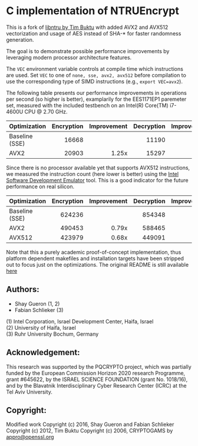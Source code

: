 # C implementation of NTRUEncrypt

This is a fork of [libntru by Tim Buktu](https://github.com/tbuktu/libntru) with added AVX2 and AVX512 vectorization and usage of AES instead of SHA-* for faster randomness generation.

The goal is to demonstrate possible performance improvements by leveraging modern processor architecture features. 

The ```VEC``` environment variable controls at compile time which instructions are used. Set ```VEC``` to one of ```none, sse, avx2, avx512``` before compilation to use the corresponding type of SIMD instructions (e.g., ```export VEC=avx2```).

The following table presents our performance improvements in operations per second (so higher is better), examplarily for the EES1171EP1 paremeter set, measured with the included testbench on an Intel(R) Core(TM) i7-4600U CPU @ 2.70 GHz.

| Optimization   | Encryption | Improvement | Decryption | Improvement |
| ---------------| ----------:| -----------:| ----------:| -----------:|
| Baseline (SSE) |      16668 |             |      11190 |             |
| AVX2           |      20903 |       1.25x |      15297 |       1.37x |

Since there is no processor available yet that supports AVX512 instructions, we measured the instruction count (here lower is better) using the [Intel Software Development Emulator](https://software.intel.com/en-us/articles/intel-software-development-emulator) tool. This is a good indicator for the future performance on real silicon.

| Optimization   | Encryption | Improvement | Decryption | Improvement |
| ---------------| ----------:| -----------:| ----------:| -----------:|
| Baseline (SSE) |     624236 |             |     854348 |             |
| AVX2           |     490453 |       0.79x |     588465 |       0.69x |
| AVX512         |     423979 |       0.68x |     449091 |       0.53x |

Note that this a purely academic proof-of-concept implementation, thus platform dependent makefiles and installation targets have been stripped out to focus just on the optimizations. The original README is still available [here](README_.md)

Authors:
--------

* Shay Gueron (1, 2)
* Fabian Schlieker (3)

(1) Intel Corporation, Israel Development Center, Haifa, Israel  
(2) University of Haifa, Israel  
(3) Ruhr University Bochum, Germany

Acknowledgement:
----------------

This research was supported by the PQCRYPTO project, which was partially funded by the European Commission Horizon 2020 research Programme, grant #645622, by the ISRAEL SCIENCE FOUNDATION (grant No. 1018/16), and by the Blavatnik Interdisciplinary Cyber Research Center (ICRC) at the Tel Aviv University.

Copyright:
----------

Modified work Copyright (c) 2016, Shay Gueron and Fabian Schlieker
Copyright (c) 2012, Tim Buktu
Copyright (c) 2006, CRYPTOGAMS by <appro@openssl.org>